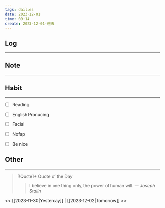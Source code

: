 ```yaml
---
tags: dailies  
date: 2023-12-01
time: 09:14
create: 2023-12-01-週五
---
```


## Log
---


## Note
---


## Habit
---
- [ ] Reading
- [ ] English Pronucing
- [ ] Facial
- [ ] Nofap
- [ ] Be nice


## Other
---

> [!Quote]+ Quote of the Day
> > I believe in one thing only, the power of human will.
> — <cite>Joseph Stalin</cite>

<< [[2023-11-30|Yesterday]] | [[2023-12-02|Tomorrow]] >>